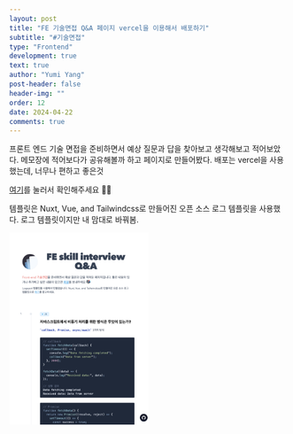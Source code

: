 ```yaml
---
layout: post
title: "FE 기술면접 Q&A 페이지 vercel을 이용해서 배포하기"
subtitle: "#기술면접"
type: "Frontend"
development: true
text: true
author: "Yumi Yang"
post-header: false
header-img: ""
order: 12
date: 2024-04-22
comments: true
---
```


프론트 엔드 기술 면접을 준비하면서 예상 질문과 답을 찾아보고 생각해보고 적어보았다.
메모장에 적어보다가 공유해볼까 하고 페이지로 만들어봤다.
배포는 vercel을 사용했는데, 너무나 편하고 좋은것

[여기](https://logspot-eight-theta.vercel.app/)를 눌러서 확인해주세요 ✌🏻

템플릿은 Nuxt, Vue, and Tailwindcss로 만들어진 오픈 소스 로그 템플릿을 사용했다. 로그 템플릿이지만 내 맘대로 바꿔봄.

<img src='1.png' width='50%' />
<br/>
